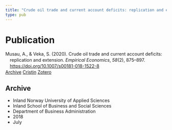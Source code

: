 ```yaml
---
title: "Crude oil trade and current account deficits: replication and extension"
type: pub
---
```

<h1>Publication</h1>
<article id="csl-bib-container-BH9CC3W7" class="csl-bib-container">
  <div class="csl-bib-body" style="line-height: 1.35; padding-left: 1em; text-indent:-1em;">
  <div class="csl-entry">Musau, A., &amp; Veka, S. (2020). Crude oil trade and current account deficits: replication and extension. <i>Empirical Economics</i>, <i>58</i>(2), 875&#x2013;897. <a href="https://doi.org/10.1007/s00181-018-1522-8">https://doi.org/10.1007/s00181-018-1522-8</a></div>
</div>
  <div class="csl-bib-buttons">
    <a href="#taxonomy-article-BH9CC3W7" class="csl-bib-button">Archive</a>
    <a href="https://app.cristin.no/results/show.jsf?id=1598117" alt="Cristin URL" class="csl-bib-button">Cristin</a>
    <a href="http://zotero.org/groups/5022929/items/BH9CC3W7" alt="Zotero URL" class="csl-bib-button">Zotero</a>
  </div>
  <div id="csl-bib-meta-container-BH9CC3W7"></div>
</article>
<div id="csl-bib-meta-BH9CC3W7" class="csl-bib-meta">
  <article id="taxonomy-article-BH9CC3W7" class="taxonomy-article">
    <h1>Archive</h1>
    <ul>
      <li>Inland Norway University of Applied Sciences</li>
      <li>Inland School of Business and Social Sciences</li>
      <li>Department of Business Administration</li>
      <li>2018</li>
      <li>July</li>
    </ul>
  </article>
</div>
